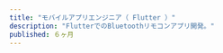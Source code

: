 ```yaml
---
title: "モバイルアプリエンジニア（ Flutter ）"
description: "FlutterでのBluetoothリモコンアプリ開発。"
published: ６ヶ月
---
```

